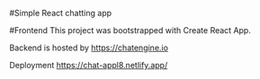 #Simple React chatting app

#Frontend This project was bootstrapped with Create React App.

Backend is hosted by https://chatengine.io​

Deployment
https://chat-appl8.netlify.app/
